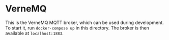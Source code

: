 # VerneMQ

This is the VerneMQ MQTT broker, which can be used during development. To start it, run `docker-compose up` in this directory. The broker is then available at `localhost:1883`.
